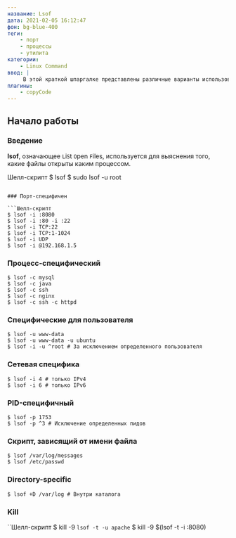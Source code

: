 ```yaml
---
название: Lsof
дата: 2021-02-05 16:12:47
фон: bg-blue-400
теги:
    - порт
    - процессы
    - утилита
категории:
    - Linux Command
ввод: |
     В этой краткой шпаргалке представлены различные варианты использования команды lsof.
плагины:
    - copyCode
---
```


Начало работы
--------------

### Введение
**lsof**, означающее `L`i`S`t `O`pen `F`iles, используется для выяснения того, какие файлы открыты каким процессом.

Шелл-скрипт
$ lsof
$ sudo lsof -u root
```

### Порт-специфичен

```Шелл-скрипт
$ lsof -i :8080
$ lsof -i :80 -i :22
$ lsof -i TCP:22
$ lsof -i TCP:1-1024
$ lsof -i UDP
$ lsof -i @192.168.1.5
```



### Процесс-специфический
```Основной сценарий
$ lsof -c mysql
$ lsof -c java
$ lsof -c ssh
$ lsof -c nginx
$ lsof -c ssh -c httpd
```


### Специфические для пользователя

``` Сценарий командной строки
$ lsof -u www-data
$ lsof -u www-data -u ubuntu
$ lsof -i -u ^root # За исключением определенного пользователя
```


### Сетевая специфика
```Шелл-скрипт
$ lsof -i 4 # только IPv4
$ lsof -i 6 # только IPv6
```

### PID-специфичный
```Шелл-скрипт
$ lsof -p 1753
$ lsof -p ^3 # Исключение определенных пидов
```

### Скрипт, зависящий от имени файла
```Шелл-скрипт
$ lsof /var/log/messages
$ lsof /etc/passwd
```


### Directory-specific
```Шелл-скрипт
$ lsof +D /var/log # Внутри каталога
```


### Kill
``Шелл-скрипт
$ kill -9 `lsof -t -u apache`
$ kill -9 $(lsof -t -i :8080)
```




